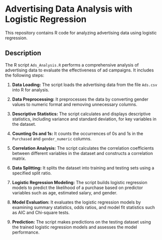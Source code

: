 # Advertising Data Analysis with Logistic Regression

This repository contains R code for analyzing advertising data using logistic regression.

## Description

The R script `Ads_Analysis.R` performs a comprehensive analysis of advertising data to evaluate the effectiveness of ad campaigns. It includes the following steps:

1. **Data Loading:** The script loads the advertising data from the file `Ads.csv` into R for analysis.

2. **Data Preprocessing:** It preprocesses the data by converting gender values to numeric format and removing unnecessary columns.

3. **Descriptive Statistics:** The script calculates and displays descriptive statistics, including variance and standard deviation, for key variables in the dataset.

4. **Counting 0s and 1s:** It counts the occurrences of 0s and 1s in the `Purchased` and `gender_numeric` columns.

5. **Correlation Analysis:** The script calculates the correlation coefficients between different variables in the dataset and constructs a correlation matrix.

6. **Data Splitting:** It splits the dataset into training and testing sets using a specified split ratio.

7. **Logistic Regression Modeling:** The script builds logistic regression models to predict the likelihood of a purchase based on predictor variables such as age, estimated salary, and gender.

8. **Model Evaluation:** It evaluates the logistic regression models by examining summary statistics, odds ratios, and model fit statistics such as AIC and Chi-square tests.

9. **Prediction:** The script makes predictions on the testing dataset using the trained logistic regression models and assesses the model performance.
